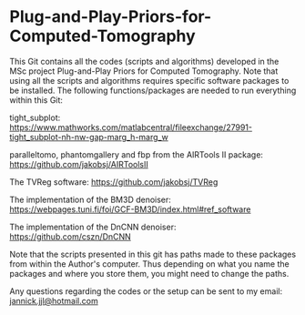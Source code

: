 # Plug-and-Play-Priors-for-Computed-Tomography

This Git contains all the codes (scripts and algorithms) developed in the MSc project Plug-and-Play Priors for Computed Tomography. Note that using all the scripts and algorithms requires specific software packages to be installed. The following functions/packages are needed to run everything within this Git:

tight_subplot: https://www.mathworks.com/matlabcentral/fileexchange/27991-tight_subplot-nh-nw-gap-marg_h-marg_w 

paralleltomo, phantomgallery and fbp from the AIRTools II package: https://github.com/jakobsj/AIRToolsII

The TVReg software: https://github.com/jakobsj/TVReg

The implementation of the BM3D denoiser: https://webpages.tuni.fi/foi/GCF-BM3D/index.html#ref_software 

The implementation of the DnCNN denoiser: https://github.com/cszn/DnCNN 

Note that the scripts presented in this git has paths made to these packages from within the Author's computer. Thus depending on what you name the packages and where you store them, you might need to change the paths.

Any questions regarding the codes or the setup can be sent to my email: jannick.jjl@hotmail.com
